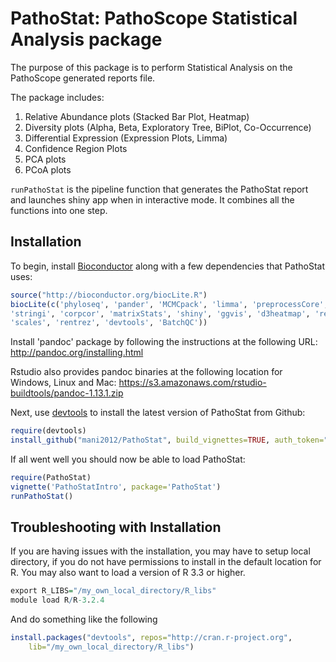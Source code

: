 PathoStat: PathoScope Statistical Analysis package
==================================================

The purpose of this package is to perform Statistical Analysis on the 
PathoScope generated reports file.

The package includes:

1. Relative Abundance plots (Stacked Bar Plot, Heatmap)
2. Diversity plots (Alpha, Beta, Exploratory Tree, BiPlot, Co-Occurrence)
3. Differential Expression (Expression Plots, Limma)
4. Confidence Region Plots
5. PCA plots
6. PCoA plots

`runPathoStat` is the pipeline function that generates the PathoStat report
and launches shiny app when in interactive mode. It combines all the functions 
into one step.

## Installation

To begin, install [Bioconductor](http://www.bioconductor.org/) along with a
few dependencies that PathoStat uses:

```r
source("http://bioconductor.org/biocLite.R")
biocLite(c('phyloseq', 'pander', 'MCMCpack', 'limma', 'preprocessCore', 
'stringi', 'corpcor', 'matrixStats', 'shiny', 'ggvis', 'd3heatmap', 'reshape2',
'scales', 'rentrez', 'devtools', 'BatchQC'))
```

Install 'pandoc' package by following the instructions at the following URL:
http://pandoc.org/installing.html

Rstudio also provides pandoc binaries at the following location for Windows, 
Linux and Mac:
https://s3.amazonaws.com/rstudio-buildtools/pandoc-1.13.1.zip 

Next, use [devtools](https://github.com/hadley/devtools) to install the latest
version of PathoStat from Github:
```r
require(devtools)
install_github("mani2012/PathoStat", build_vignettes=TRUE, auth_token="dadf36cdaef71a2f761f193862a8f6f3f36e3966")
```

If all went well you should now be able to load PathoStat:
```r
require(PathoStat)
vignette('PathoStatIntro', package='PathoStat')
runPathoStat()
```

## Troubleshooting with Installation

If you are having issues with the installation, you may have to setup local 
directory, if you do not have permissions to install in the default location 
for R. You may also want to load a version of R 3.3 or higher.
```r
export R_LIBS="/my_own_local_directory/R_libs"
module load R/R-3.2.4
```

And do something like the following
```r
install.packages("devtools", repos="http://cran.r-project.org", 
    lib="/my_own_local_directory/R_libs")
```